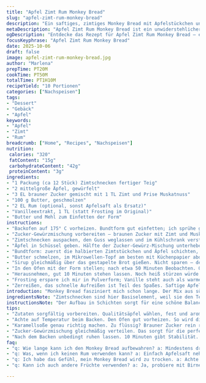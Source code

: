```yaml
---
title: "Apfel Zimt Rum Monkey Bread"
slug: "apfel-zimt-rum-monkey-bread"
description: "Ein saftiges, zimtiges Monkey Bread mit Apfelstückchen und einem kleinen Schuss Rum. Die Kombination aus mürbem Hefeteigstücken, süßem braunem Zucker und fruchtig-würzigem Apfel sorgt für spannende Texturkontraste. Die Kruste wird goldbraun und leicht knusprig, innen weich und saftig. Wichtig sind die Schichten aus Äpfeln und Teig sowie das karamellisierte Rum-Butter-Zucker-Topping. Etwas abgewandelt mit Muskatnuss im Zucker und Verwendung von Vanilleextrakt statt Zimtfrosting. Backtemperatur und Zeiten leicht angepasst, um ein Durchbacken ohne Trockenheit zu garantieren. Fertig gebacken, vor dem Stürzen 10 Minuten ruhen lassen, damit sich die Struktur setzt."
metaDescription: "Apfel Zimt Rum Monkey Bread ist ein unwiderstehlicher, saftiger Kuchen mit würzigen Äpfeln und Zimtschnecken im amerikanischen Stil."
ogDescription: "Entdecke das Rezept für Apfel Zimt Rum Monkey Bread – ein köstliches Gebäck mit saftigen Äpfeln und aromatischen Gewürzen für den perfekten Genuss."
focusKeyphrase: "Apfel Zimt Rum Monkey Bread"
date: 2025-10-06
draft: false
image: apfel-zimt-rum-monkey-bread.jpg
author: "Marlena"
prepTime: PT20M
cookTime: PT50M
totalTime: PT1H10M
recipeYield: "10 Portionen"
categories: ["Nachspeisen"]
tags:
- "Dessert"
- "Gebäck"
- "Apfel"
keywords:
- "Apfel"
- "Zimt"
- "Rum"
breadcrumb: ["Home", "Recipes", "Nachspeisen"]
nutrition: 
 calories: "320"
 fatContent: "15g"
 carbohydrateContent: "42g"
 proteinContent: "3g"
ingredients:
- "1 Packung (ca 12 Stück) Zimtschnecken fertiger Teig"
- "2 mittelgroße Äpfel, gewürfelt"
- "3 EL brauner Zucker gemischt mit 1 TL Zimt und Prise Muskatnuss"
- "100 g Butter, geschmolzen"
- "2 EL Rum (optional, sonst Apfelsaft als Ersatz)"
- "Vanilleextrakt, 1 TL (statt Frosting im Original)"
- "Butter und Mehl zum Einfetten der Form"
instructions:
- "Backofen auf 175° C vorheizen. Bundtform gut einfetten; ich sprühe gern mit Backtrennspray, sonst Butter und Mehl dünn verteilen, überschüssiges Mehl ausschütteln. Wichtig damit der karamellisierte Zucker nicht anklebt."
- "Zucker-Gewürzmischung vorbereiten – braunen Zucker mit Zimt und Muskatnuss gut vermischen. Muskat gibt Tiefe, mild, nicht übertreiben."
- "Zimtschnecken auspacken, den Guss weglassen und im Kühlschrank verstauen. Rollen vierteln, in große Schüssel damit. Dann 1-2 Esslöffel von der Zuckergewürzmischung darübergeben, durchmischen, damit die Stücke nicht trocken bleiben. Zucker wandert in den Teig ein und bildet schöne Karamellstellen."
- "Äpfel in Schüssel geben. Hälfte der Zucker-Gewürz-Mischung unterheben, gut verrühren, damit die Stücke leicht klebrig werden. So verteilt sich die Süße im Fruchtfleisch."
- "Bundtform: zuerst die halbierten Zimtstückchen und Äpfel schichten, aber anders als sonst. Ich lege zuerst die Äpfel rein, dann die Hälfte der Teigstücke, dann wieder Äpfel, zum Schluss der Rest Teig. So vermischen sich Aromen durch die Schichten, ohne matschig zu werden."
- "Butter schmelzen, im Mikrowellen-Topf am besten mit Küchenpapier abdecken – das spritzt sonst. Rum unterrühren, Vanilleextrakt dazugeben. Restliche Zucker-Gewürz-Mischung unterrühren bis zähflüssig. Falls zu flüssig, noch etwas Zucker reinrühren; die Masse soll dickflüssig, aber gießbar sein, wie ein Sirup."
- "Sirup gleichmäßig über das gestapelte Brot gießen. Nicht sparen – der Zucker karamellisiert beim Backen knusprig und gibt Geschmack. Sollte überall hinkommen, nicht nur oben!"
- "In den Ofen mit der Form stellen; nach etwa 50 Minuten Beobachten. Oberfläche muss tief goldbraun sein, hörbar leicht knuspern, mit Stäbchenprobe in der Mitte prüfen, ob kein roher Teig mehr. Im Zweifel nochmal 5 Minuten. Lieber sehen, riechen, anfassen. Wenn der Duft von gebackenem Zimt und Apfel voll durchkommt, fast fertig."
- "Herausnehmen, gut 10 Minuten stehen lassen. Noch heiß stürzen würde die Schichtung zerstören; die Masse ist innen noch weich und soll sich setzen. Dann vorsichtig auf Platte drehen. Boden der Form anklopfen, nicht rütteln."
- "Frosting erspare ich mir in Pulverform; Vanille steht auch als warmer Guss gut und verhindert süße Übersättigung. Frosting kurz erhitzen, damit es flüssiger wird, auf dem leicht abgekühlten Monkey Bread verteilen. Nicht komplett übergießen, sonst wird es zu feucht; Rest separat servieren."
- "Zerreißen, das schnelle Aufreißen ist Teil des Spaßes. Saftige Apfelstücke, zarte Zimtschnecken– Kruste knackt, innen fluffig, außen klebrig. Ein bisschen klebrig an den Fingern sein gehört dazu."
introduction: "Monkey Bread fasziniert mich schon lange. Der Mix aus süßem Hefeteig, Gewürzen und Frucht bringt immer neue Variationen hervor. Apfelstückchen sorgen für Frische, unterschiedliche Schichten aus Zucker und Butter für Texturkontrast – außen knusprig klebrig, innen fluffig weich. Gewürze müssen genau stimmen; ein Hauch Muskatnuss gibt Tiefe statt plump nach Zimt zu schmecken. Dazu Rum und Vanille, kein Marmeladeersatz. Backzeit und Temperatur habe ich nach einigen Fehlschlägen angepasst, hier zählt Geduld und Sinnesschärfe mehr als Timer. Auf die Form und das Einfetten achten, sonst bricht die Oberfläche beim Stürzen – Klassikerfehler. Das einfache Rezept in wenigen Schritten, aber mit dem nötigen Knowhow, damit kein matschiger dumpfer Kuchen entsteht. Für 10 hungrige Freunde oder Familienmitglieder mit großem Appetit."
ingredientsNote: "Zimtschnecken sind hier Basiselement, weil sie den Teig mit Geschmack und Zucker schon einbringen. Fertigrollen sind eine Abkürzung, ihr könnt natürlich eigenen Teig nehmen oder gekauften Brot- oder Briocheteig, aber Achtung auf Fettanteile. Brauner Zucker kombiniert mit Zimt und einer Prise Muskat ist das Gewürzgeheimnis und schmeckt mit Apfel am besten. Apfelqualität wählen – fest, säuerlich-süß, nicht zu weich damit die Textur stimmt; Boskop oder Elstar sind gute Sorten. Butter muss weich und geschmolzen sein, damit sie sich mit dem Zucker vermischt und karamellisiert. Rum gibt Geschmack, bei Kinder- oder Alkoholverzicht Apfelsaft verwenden; Vanilleextrakt harmoniert super als Ersatz für die Zimtglasur. Die Form gut einfetten, sonst wird das Ganze eine klebrige Katastrophe beim Stürzen. Mehl verleiht Halt und verhindert Ankleben, ein häufiger Anfängerfehler ist zu schusselig beim Einfetten. Am besten sofort fertigstellen; die Teigstücke dürfen nicht austrocknen vor dem Backen."
instructionsNote: "Der Aufbau in Schichten sorgt für eine schöne Balance und verhindert, dass der Teig zu matschig wird. Wichtig ist das Einbacken der Zimtplätzchen in die Zuckerschicht; so karamellisieren sie gut und bleiben dennoch innen weich. Die Zucker-Butter-Rum-Sauce muss zähflüssig sein. Zu flüssig kann den Teig aufweichen, zu fest verteilt sich schlecht. Immer wieder verrühren, bis die richtige Konsistenz erreicht ist. Backzeit variiert stark je nach Ofen. Kleine Form oder Aluminiumfolienabdeckung helfen, falls zu schnell dunkel wird. Deckel aus Backpapier mit Löchern schützen die Oberfläche. Dass der Duft nach Apfel und Gewürz voll durchkommt, ist das Signal zum Rausnehmen. Nach 10 Minuten Abkühlzeit ist die Struktur gesetzt; Stürzen klappt nun, ohne dass es auseinanderbricht. Warm oder lauwarm mit einem Hauch Vanilleguss servieren, nicht zu viel, sonst wirkt es süß und klebrig. Zum Zerreißen Finger verwenden; keine Messer. So schmeckt es auch nach Stunden noch frisch und ist ein Hingucker auf jedem Tisch. Kleine Variationen mit gehackten Rosinen oder getrockneten Kirschen habe ich auch schon ausprobiert, dann die Apfelmenge reduzieren."
tips:
- "Zutaten sorgfältig vorbereiten. Qualitätsäpfel wählen, fest und aromatisch. Ich schwöre auf Boskop. Zimtschnecken bieten Geschmack. Fertigteig spart Zeit, doch eigenes Rezept ist kreativ."
- "Achte auf Temperatur beim Backen. Den Ofen gut vorheizen. So wird die Kruste schön knusprig. Nach 50 Minuten überprüfen. Stäbchenprobe in der Mitte, kein roher Teig."
- "Karamellsoße genau richtig machen. Zu flüssig? Brauner Zucker rein rühren. Zu fest? Mit etwas geschmolzener Butter verdünnen. Die Konsistenz ist entscheidend für den Geschmack."
- "Zucker-Gewürzmischung gleichmäßig verteilen. Das sorgt für die perfekte Süße. Vielfach unter die Teigstücke einarbeiten. Wichtig, um tolle Karamellstellen zu erzielen."
- "Nach dem Backen unbedingt ruhen lassen. 10 Minuten gibt Stabilität. Stürzen mit Vorsicht, nicht rütteln. So bleibt die Struktur erhalten und wird perfekt."
faq:
- "q: Wie lange kann ich den Monkey Bread aufbewahren? a: Mindestens drei Tage hält er sich gut. Kühl lagern. Wieder aufwärmen geht im Ofen, schön knusprig."
- "q: Was, wenn ich keinen Rum verwenden kann? a: Einfach Apfelsaft nehmen. Das gibt auch einen fruchtigen Geschmack. Der Guss funktioniert immer, egal welche Flüssigkeit."
- "q: Ich habe das Gefühl, mein Monkey Bread wird zu trocken. a: Achte beim Backen auf die Temperatur. Stäbchenprobe ist wichtig. Falls, dann weiterbacken, aber regelmäßig prüfen."
- "q: Kann ich auch andere Früchte verwenden? a: Ja, probiere mit Birnen oder sogar Beeren. Achte auf die Textur. Die Konsistenz muss stimmen. Zu saftige Früchte können matschig machen."

---
```

